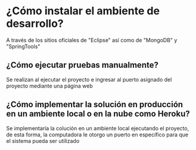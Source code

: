 # ¿Cómo instalar el ambiente de desarrollo?
A través de los sitios oficiales de "Eclipse" así como de "MongoDB" y "SpringTools"
## ¿Cómo ejecutar pruebas manualmente?
Se realizan al ejecutar el proyecto e ingresar al puerto asignado del proyecto mediante una página web
## ¿Cómo implementar la solución en producción en un ambiente local o en la nube como Heroku?
Se implementaría la colución en un ambiente local ejecutando el proyecto, de esta forma, la computadora le otorgo un puerto en específico para que el sistema pueda ser utilizado
